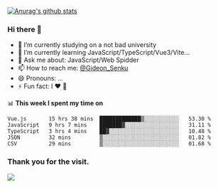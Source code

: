 [![Anurag's github stats](https://github-readme-stats.vercel.app/api?username=gideonsenku)](https://github.com/anuraghazra/github-readme-stats)
### Hi there 👋
- 🔭 I’m currently studying on a not bad university 
- 🌱 I’m currently learning JavaScript/TypeScript/Vue3/Vite...
- 💬 Ask me about: JavaScript/Web Spidder 
- 📫 How to reach me: [@Gideon_Senku](https://t.me/Gideon_Senku)
- 😄 Pronouns: ...
- ⚡ Fun fact: I ❤️ 🎵

📊 **This week I spent my time on**
<!--START_SECTION:waka-->
```text
Vue.js       15 hrs 38 mins  █████████████▒░░░░░░░░░░░   53.30 % 
JavaScript   9 hrs 7 mins    ███████▓░░░░░░░░░░░░░░░░░   31.11 % 
TypeScript   3 hrs 4 mins    ██▓░░░░░░░░░░░░░░░░░░░░░░   10.48 % 
JSON         32 mins         ▒░░░░░░░░░░░░░░░░░░░░░░░░   01.82 % 
CSV          29 mins         ▒░░░░░░░░░░░░░░░░░░░░░░░░   01.68 % 
```
<!--END_SECTION:waka-->


### Thank you for the visit.
![](http://profile-counter.glitch.me/gideonsenku/count.svg)
<!--
**GideonSenku/GideonSenku** is a ✨ _special_ ✨ repository because its `README.md` (this file) appears on your GitHub profile.

Here are some ideas to get you started:

- 🔭 I’m currently working on ...
- 🌱 I’m currently learning ...
- 👯 I’m looking to collaborate on ...
- 🤔 I’m looking for help with ...
- 💬 Ask me about ...
- 📫 How to reach me: ...
- 😄 Pronouns: ...
- ⚡ Fun fact: ...
-->
